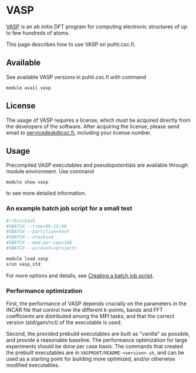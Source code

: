 # VASP

[VASP](https://www.vasp.at/) is an ab initio DFT program for computing
electronic structures of up to few hundreds of atoms.

This page describes how to use VASP on puhti.csc.fi.


## Available

See available VASP versions in puhti.csc.fi with command

```console
module avail vasp
```


## License

The usage of VASP requires a license, which must be acquired directly
from the developers of the software. After acquiring the license,
please send email to [servicedesk@csc.fi](mailto:servicedesk@csc.fi),
including your license number.


## Usage

Precompiled VASP executables and pseudopotentials are available
through module environment. Use command

```console
module show vasp
```

to see more detailed information.

### An example batch job script for a small test

```bash
#!/bin/bash
#SBATCH --time=00:15:00
#SBATCH --partition=test
#SBATCH --ntasks=4
#SBATCH --mem-per-cpu=1GB
#SBATCH --account=<project>

module load vasp
srun vasp_std
```

For more options and details, see [Creating a batch job
script](https://docs.csc.fi/#computing/running/creating-job-scripts/).


### Performance optimization

First, the performance of VASP depends crucially on the parameters in
the INCAR file that control how the different k-points, bands and FFT
coefficients are distributed among the MPI tasks, and that the correct
version (std/gam/ncl) of the executable is used.

Second, the provided prebuild executables are built as "vanilla" as
possible, and provide a reasonable baseline. The performance
optimization for large experiments should be done per case basis. The
commands that created the prebuilt executables are in
`VASPROOT/README-<version>.sh`, and can be used as a starting point
for building more optimized, and/or otherwise modified executables.
